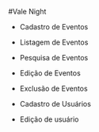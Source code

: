 #Vale Night

- Cadastro de Eventos
- Listagem de Eventos
- Pesquisa de Eventos
- Edição de Eventos
- Exclusão de Eventos

- Cadastro de Usuários
- Edição de usuário
